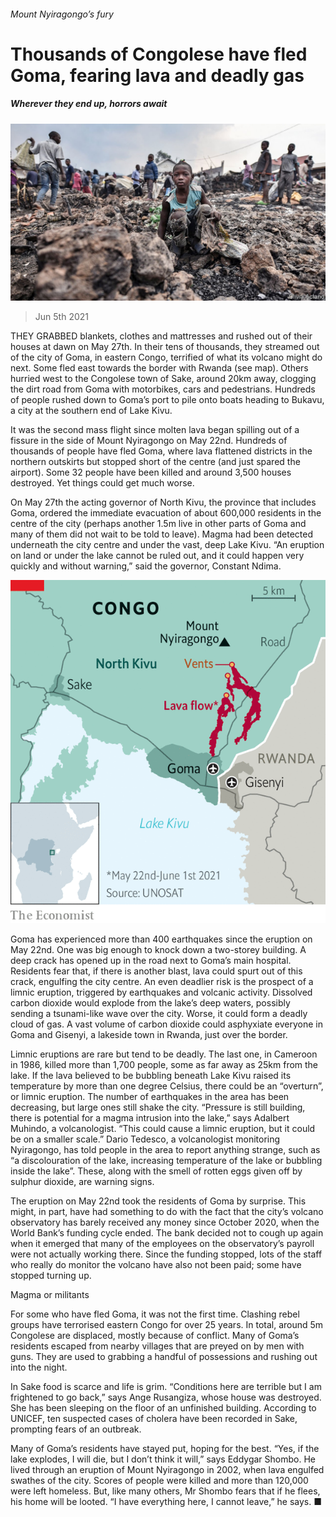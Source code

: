 ###### Mount Nyiragongo’s fury

# Thousands of Congolese have fled Goma, fearing lava and deadly gas 

##### Wherever they end up, horrors await 

![image](images/20210605_MAP004_0.jpg) 

> Jun 5th 2021 

THEY GRABBED blankets, clothes and mattresses and rushed out of their houses at dawn on May 27th. In their tens of thousands, they streamed out of the city of Goma, in eastern Congo, terrified of what its volcano might do next. Some fled east towards the border with Rwanda (see map). Others hurried west to the Congolese town of Sake, around 20km away, clogging the dirt road from Goma with motorbikes, cars and pedestrians. Hundreds of people rushed down to Goma’s port to pile onto boats heading to Bukavu, a city at the southern end of Lake Kivu.

It was the second mass flight since molten lava began spilling out of a fissure in the side of Mount Nyiragongo on May 22nd. Hundreds of thousands of people have fled Goma, where lava flattened districts in the northern outskirts but stopped short of the centre (and just spared the airport). Some 32 people have been killed and around 3,500 houses destroyed. Yet things could get much worse.


On May 27th the acting governor of North Kivu, the province that includes Goma, ordered the immediate evacuation of about 600,000 residents in the centre of the city (perhaps another 1.5m live in other parts of Goma and many of them did not wait to be told to leave). Magma had been detected underneath the city centre and under the vast, deep Lake Kivu. “An eruption on land or under the lake cannot be ruled out, and it could happen very quickly and without warning,” said the governor, Constant Ndima.

![image](images/20210605_MAM930.png) 


Goma has experienced more than 400 earthquakes since the eruption on May 22nd. One was big enough to knock down a two-storey building. A deep crack has opened up in the road next to Goma’s main hospital. Residents fear that, if there is another blast, lava could spurt out of this crack, engulfing the city centre. An even deadlier risk is the prospect of a limnic eruption, triggered by earthquakes and volcanic activity. Dissolved carbon dioxide would explode from the lake’s deep waters, possibly sending a tsunami-like wave over the city. Worse, it could form a deadly cloud of gas. A vast volume of carbon dioxide could asphyxiate everyone in Goma and Gisenyi, a lakeside town in Rwanda, just over the border.

Limnic eruptions are rare but tend to be deadly. The last one, in Cameroon in 1986, killed more than 1,700 people, some as far away as 25km from the lake. If the lava believed to be bubbling beneath Lake Kivu raised its temperature by more than one degree Celsius, there could be an “overturn”, or limnic eruption. The number of earthquakes in the area has been decreasing, but large ones still shake the city. “Pressure is still building, there is potential for a magma intrusion into the lake,” says Adalbert Muhindo, a volcanologist. “This could cause a limnic eruption, but it could be on a smaller scale.” Dario Tedesco, a volcanologist monitoring Nyiragongo, has told people in the area to report anything strange, such as “a discolouration of the lake, increasing temperature of the lake or bubbling inside the lake”. These, along with the smell of rotten eggs given off by sulphur dioxide, are warning signs.

The eruption on May 22nd took the residents of Goma by surprise. This might, in part, have had something to do with the fact that the city’s volcano observatory has barely received any money since October 2020, when the World Bank’s funding cycle ended. The bank decided not to cough up again when it emerged that many of the employees on the observatory’s payroll were not actually working there. Since the funding stopped, lots of the staff who really do monitor the volcano have also not been paid; some have stopped turning up.

Magma or militants

For some who have fled Goma, it was not the first time. Clashing rebel groups have terrorised eastern Congo for over 25 years. In total, around 5m Congolese are displaced, mostly because of conflict. Many of Goma’s residents escaped from nearby villages that are preyed on by men with guns. They are used to grabbing a handful of possessions and rushing out into the night.

In Sake food is scarce and life is grim. “Conditions here are terrible but I am frightened to go back,” says Ange Rusangiza, whose house was destroyed. She has been sleeping on the floor of an unfinished building. According to UNICEF, ten suspected cases of cholera have been recorded in Sake, prompting fears of an outbreak.

Many of Goma’s residents have stayed put, hoping for the best. “Yes, if the lake explodes, I will die, but I don’t think it will,” says Eddygar Shombo. He lived through an eruption of Mount Nyiragongo in 2002, when lava engulfed swathes of the city. Scores of people were killed and more than 120,000 were left homeless. But, like many others, Mr Shombo fears that if he flees, his home will be looted. “I have everything here, I cannot leave,” he says. ■

